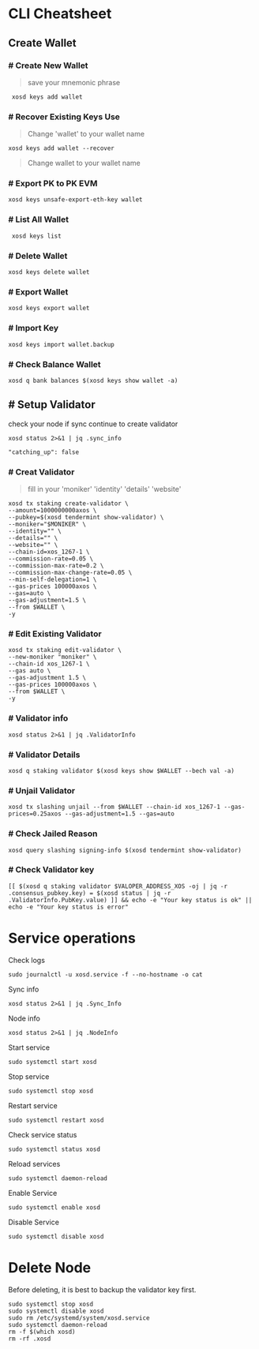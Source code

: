 # **CLI Cheatsheet**

## Create Wallet

### # Create New Wallet
> save your mnemonic phrase
```
 xosd keys add wallet
```
### # Recover Existing Keys Use
> Change 'wallet' to your wallet name
```
xosd keys add wallet --recover
```
> Change wallet to your wallet name
### # Export PK to PK EVM
```
xosd keys unsafe-export-eth-key wallet
```
### # List All Wallet
```
 xosd keys list
```

### # Delete Wallet
```
xosd keys delete wallet
```
### # Export Wallet
```
xosd keys export wallet
```
### # Import Key
```
xosd keys import wallet.backup
```
### # Check Balance Wallet
```
xosd q bank balances $(xosd keys show wallet -a)
```

## # Setup Validator
check your node if sync continue to create validator
```
xosd status 2>&1 | jq .sync_info
```
`"catching_up": false`

### # Creat Validator
>fill in your 'moniker' 'identity' 'details' 'website'
```
xosd tx staking create-validator \
--amount=1000000000axos \
--pubkey=$(xosd tendermint show-validator) \
--moniker="$MONIKER" \
--identity="" \
--details="" \
--website="" \
--chain-id=xos_1267-1 \
--commission-rate=0.05 \
--commission-max-rate=0.2 \
--commission-max-change-rate=0.05 \
--min-self-delegation=1 \
--gas-prices 100000axos \
--gas=auto \
--gas-adjustment=1.5 \
--from $WALLET \
-y
```

### # Edit Existing Validator
```
xosd tx staking edit-validator \
--new-moniker "moniker" \
--chain-id xos_1267-1 \
--gas auto \
--gas-adjustment 1.5 \
--gas-prices 100000axos \
--from $WALLET \
-y
```

### # Validator info
```
xosd status 2>&1 | jq .ValidatorInfo
```

### # Validator Details
```
xosd q staking validator $(xosd keys show $WALLET --bech val -a)
```

### # Unjail Validator
```
xosd tx slashing unjail --from $WALLET --chain-id xos_1267-1 --gas-prices=0.25axos --gas-adjustment=1.5 --gas=auto
```

### # Check Jailed Reason
```
xosd query slashing signing-info $(xosd tendermint show-validator)
```

### # Check Validator key
```
[[ $(xosd q staking validator $VALOPER_ADDRESS_XOS -oj | jq -r .consensus_pubkey.key) = $(xosd status | jq -r .ValidatorInfo.PubKey.value) ]] && echo -e "Your key status is ok" || echo -e "Your key status is error"
```


# Service operations

Check logs
```
sudo journalctl -u xosd.service -f --no-hostname -o cat
```
Sync info
```
xosd status 2>&1 | jq .Sync_Info
```
Node info
```
xosd status 2>&1 | jq .NodeInfo
```


Start service
```
sudo systemctl start xosd
```
Stop service
```
sudo systemctl stop xosd
```
Restart service
```
sudo systemctl restart xosd
```
Check service status
```
sudo systemctl status xosd
```
Reload services
```
sudo systemctl daemon-reload
```
Enable Service
```
sudo systemctl enable xosd
```
Disable Service
```
sudo systemctl disable xosd
```


# Delete Node
Before deleting, it is best to backup the validator key first.
```
sudo systemctl stop xosd
sudo systemctl disable xosd
sudo rm /etc/systemd/system/xosd.service
sudo systemctl daemon-reload
rm -f $(which xosd)
rm -rf .xosd
```

